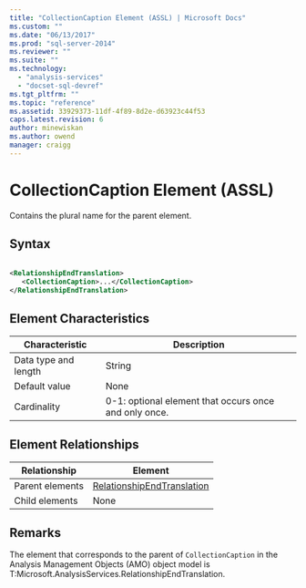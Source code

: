```yaml
---
title: "CollectionCaption Element (ASSL) | Microsoft Docs"
ms.custom: ""
ms.date: "06/13/2017"
ms.prod: "sql-server-2014"
ms.reviewer: ""
ms.suite: ""
ms.technology: 
  - "analysis-services"
  - "docset-sql-devref"
ms.tgt_pltfrm: ""
ms.topic: "reference"
ms.assetid: 33929373-11df-4f89-8d2e-d63923c44f53
caps.latest.revision: 6
author: minewiskan
ms.author: owend
manager: craigg
---
```

# CollectionCaption Element (ASSL)
  Contains the plural name for the parent element.  
  
## Syntax  
  
```xml  
  
<RelationshipEndTranslation>  
   <CollectionCaption>...</CollectionCaption>  
</RelationshipEndTranslation>  
```  
  
## Element Characteristics  
  
|Characteristic|Description|  
|--------------------|-----------------|  
|Data type and length|String|  
|Default value|None|  
|Cardinality|0-1: optional element that occurs once and only once.|  
  
## Element Relationships  
  
|Relationship|Element|  
|------------------|-------------|  
|Parent elements|[RelationshipEndTranslation](../objects/translation-element-assl.md)|  
|Child elements|None|  
  
## Remarks  
 The element that corresponds to the parent of `CollectionCaption` in the Analysis Management Objects (AMO) object model is T:Microsoft.AnalysisServices.RelationshipEndTranslation.  
  
  
